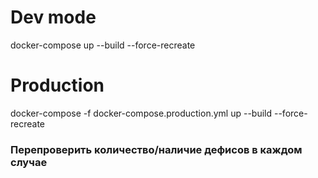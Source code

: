 # Dev mode

docker-compose up --build --force-recreate

# Production

docker-compose -f docker-compose.production.yml up --build --force-recreate

### Перепроверить количество/наличие дефисов в каждом случае
